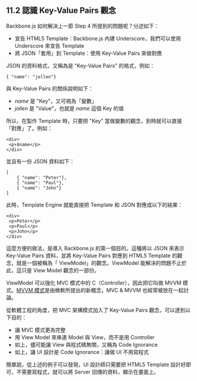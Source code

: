 ## 11.2 認識 Key-Value Pairs 觀念

Backbone.js 如何解決上一節 Step 4 所提到的問題呢？分述如下：

* 宣告 HTML5 Template：Backbone.js 內建 Underscore，我們可以使用 Underscore 來宣告 Template
* 將 JSON「套用」到 Template：使用 Key-Value Pairs 來做對應

JSON 的資料格式，又稱為是 "Key-Value Pairs" 的格式，例如：

~~~~~~~~
{ "name": "jollen"}
~~~~~~~~

與 Key-Value Pairs 的關係說明如下：

* *name* 是 "Key"，又可視為「變數」
* *jollen* 是 "Value"，也就是 *name* 這個 Key 的值

所以，在製作 Template 時，只要把 "Key" 當做變數的觀念，到時就可以直接「對應」了。例如：

~~~~~~~~
<div>
 <p>$name</p>
</div>
~~~~~~~~

並且有一份 JSON 資料如下：

~~~~~~~~
[
	{ "name": "Peter"},
	{ "name": "Paul"},
	{ "name": "John"}
]
~~~~~~~~

此時，Template Engine 就能直接把 Template 和 JSON 對應成以下的結果：

~~~~~~~~
<div>
 <p>Peter</p>
 <p>Paul</p> 
 <p>John</p>
</div>
~~~~~~~~

這麼方便的做法，是導入 Backbone.js 的第一個目的。這種將以 JSON 來表示 Key-Value Pairs 資料，並將 Key-Value Pairs 對應到 HTML5 Template 的觀念，就是一個被稱為「 ViewModel」的觀念。ViewModel 能解決的問題不止於此，這只是 View Model 觀念的一部份。

ViewModel 可以強化 MVC 模式中的 C（Controller），因此把它叫做 MVVM 模式。[MVVM 模式][4]是由微軟所提出的新概念，MVC & MVVM 也經常被放在一起討論。

[4]: http://en.wikipedia.org/wiki/Model_View_ViewModel "MVVM"

從軟體工程的角度，把 MVC 架構模式加入了 Key-Value Pairs 觀念，可以達到以下目的：

* 讓 MVC 模式更為完整
* 用 View Model 來串連 Model 與 View，而不是用 Controller
* 如上，儘可能讓 View 與程式碼無關，又稱為 Code Ignorance
* 如上，讓 UI 設計是 Code Ignorance：讓做 UI 不用寫程式

簡單說，從上述的例子可以發現，UI 設計師只需要把 HTML5 Template 設計好即可，不需要寫程式，就可以將 Server 回傳的資料，顯示在畫面上。